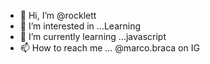 - 👋 Hi, I’m @rocklett
- 👀 I’m interested in ...Learning
- 🌱 I’m currently learning ...javascript
- 📫 How to reach me ... @marco.braca on IG
